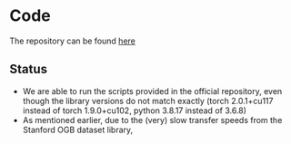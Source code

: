 # 
#
# Code
The repository can be found [here](https://github.com/SongtaoLiu0823/LAGNN)
## Status
- We are able to run the scripts provided in the official repository, even though the library versions do not match exactly (torch 2.0.1+cu117 instead of torch 1.9.0+cu102, python 3.8.17 instead of 3.6.8)
- As mentioned earlier, due to the (very) slow transfer speeds from the Stanford OGB dataset library, 

#
#
#
